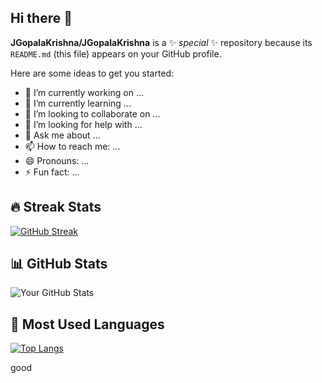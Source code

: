 ## Hi there 👋


**JGopalaKrishna/JGopalaKrishna** is a ✨ _special_ ✨ repository because its `README.md` (this file) appears on your GitHub profile.

Here are some ideas to get you started:

- 🔭 I’m currently working on ...
- 🌱 I’m currently learning ...
- 👯 I’m looking to collaborate on ...
- 🤔 I’m looking for help with ...
- 💬 Ask me about ...
- 📫 How to reach me: ...
- 😄 Pronouns: ...
- ⚡ Fun fact: ...

## 🔥 Streak Stats
[![GitHub Streak](https://streak-stats.demolab.com/?user=YourGitHubUsername&theme=dark&hide_border=false)](https://git.io/streak-stats)

## 📊 GitHub Stats
![Your GitHub Stats](https://github-readme-stats.vercel.app/api?JGopalaKrishna=YourGitHubUsername&show_icons=true&theme=dark)

## 🚀 Most Used Languages
[![Top Langs](https://github-readme-stats.vercel.app/api/top-langs/?JGopalaKrishna=YourGitHubUsername&layout=compact&theme=dark)](https://github.com/anuraghazra/github-readme-stats)

good
